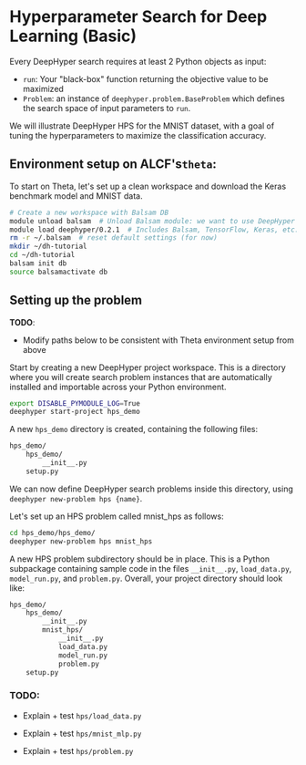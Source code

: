 # Hyperparameter Search for Deep Learning (Basic)

Every DeepHyper search requires at least 2 Python objects as input:

- `run`: Your "black-box" function returning the objective value to be maximized
- `Problem`: an instance of `deephyper.problem.BaseProblem` which defines the search space of input parameters to `run`.

We will illustrate DeepHyper HPS for the MNIST dataset, with a goal of tuning the hyperparameters to maximize the classification accuracy.

## Environment setup on ALCF's`theta`:

To start on Theta, let's set up  a clean workspace and download the Keras benchmark model and MNIST data.

```bash
# Create a new workspace with Balsam DB
module unload balsam  # Unload Balsam module: we want to use DeepHyper which comes with everything
module load deephyper/0.2.1  # Includes Balsam, TensorFlow, Keras, etc...
rm -r ~/.balsam  # reset default settings (for now)
mkdir ~/dh-tutorial
cd ~/dh-tutorial
balsam init db
source balsamactivate db
```



## Setting up the problem

**TODO**: 

- Modify paths below to be consistent with Theta environment setup from above

Start by creating a new DeepHyper project workspace. This is a directory where you will create search problem instances that are automatically installed and importable across your Python environment.

```bash
export DISABLE_PYMODULE_LOG=True
deephyper start-project hps_demo
```

A new `hps_demo` directory is created, containing the following files:

```bash
hps_demo/
    hps_demo/
        __init__.py
    setup.py
```

We can now define DeepHyper search problems inside this directory, using `deephyper new-problem hps {name}`.

Let's set up an HPS problem called mnist_hps as follows:

```bash
cd hps_demo/hps_demo/
deephyper new-problem hps mnist_hps
```

A new HPS problem subdirectory should be in place. This is a Python subpackage containing sample code in the files `__init__.py`, `load_data.py`, `model_run.py`, and `problem.py`. Overall, your project directory should look like:

```bash
hps_demo/
    hps_demo/
        __init__.py
        mnist_hps/
            __init__.py
            load_data.py
            model_run.py
            problem.py
    setup.py
```



### TODO:

- Explain + test `hps/load_data.py`

- Explain + test `hps/mnist_mlp.py`

- Explain + test `hps/problem.py`

  
